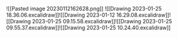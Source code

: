 ![[Pasted image 20230112162628.png]]
![[Drawing 2023-01-25 18.36.06.excalidraw]]![[Drawing 2023-01-12 16.29.08.excalidraw]]![[Drawing 2023-01-25 09.15.58.excalidraw]]![[Drawing 2023-01-25 09.55.37.excalidraw]]![[Drawing 2023-01-25 10.24.40.excalidraw]]